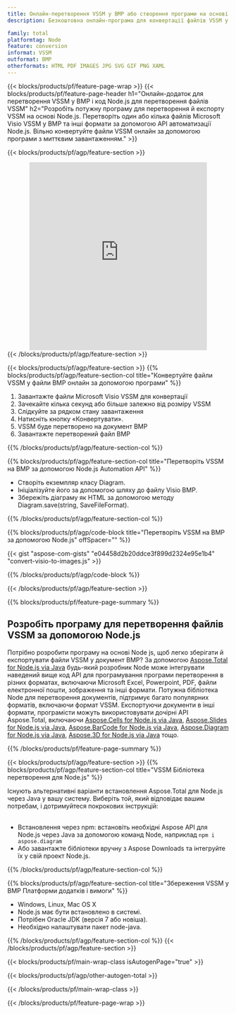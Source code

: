 ```yaml
---
title: Онлайн-перетворення VSSM у BMP або створення програми на основі Node.js для перетворення файлів VSSM
description: Безкоштовна онлайн-програма для конвертації файлів VSSM у BMP. Код бібліотеки перетворення Node.js для документів Microsoft Visio VSSM.  

family: total
platformtag: Node
feature: conversion
informat: VSSM
outformat: BMP
otherformats: HTML PDF IMAGES JPG SVG GIF PNG XAML
---
```

{{< blocks/products/pf/feature-page-wrap >}}
{{< blocks/products/pf/feature-page-header h1="Онлайн-додаток для перетворення VSSM у BMP і код Node.js для перетворення файлів VSSM" h2="Розробіть потужну програму для перетворення й експорту VSSM на основі Node.js.  Перетворіть один або кілька файлів Microsoft Visio VSSM у BMP та інші формати за допомогою API автоматизації Node.js.  Вільно конвертуйте файли VSSM онлайн за допомогою програми з миттєвим завантаженням." >}}


{{< blocks/products/pf/agp/feature-section >}}

<div class="container-fluid agp-content bg-white aboutfile box-1 vh100 section nopbtm">
<div class=container>
<div class=row>
<div class="demobox tc col-md-12 padding-0" align="center">

<iframe title="Безкоштовний онлайн-додаток для перетворення VSSM на BMP" style="border: none; height: 426px;" scrolling="no" src="https://total-conversion-app-65z5r2lp.k8s.dynabic.com/?to=bmp&from=vssm" id="child-iframe" width="80%"></iframe>

</div></div>
</div></div>
{{< /blocks/products/pf/agp/feature-section >}}


{{< blocks/products/pf/agp/feature-section >}}
{{% blocks/products/pf/agp/feature-section-col title="Конвертуйте файли VSSM у файли BMP онлайн за допомогою програми" %}}

1. Завантажте файли Microsoft Visio VSSM для конвертації
1. Зачекайте кілька секунд або більше залежно від розміру VSSM
1. Слідкуйте за рядком стану завантаження
1. Натисніть кнопку «Конвертувати».
1. VSSM буде перетворено на документ BMP
1. Завантажте перетворений файл BMP

{{% /blocks/products/pf/agp/feature-section-col %}}

{{% blocks/products/pf/agp/feature-section-col title="Перетворіть VSSM на BMP за допомогою Node.js Automation API" %}}

- Створіть екземпляр класу Diagram.
- Ініціалізуйте його за допомогою шляху до файлу Visio BMP.
- Збережіть діаграму як HTML за допомогою методу Diagram.save(string, SaveFileFormat).

{{% /blocks/products/pf/agp/feature-section-col %}}

{{% blocks/products/pf/agp/code-block title="Перетворіть VSSM на BMP за допомогою Node.js" offSpacer="" %}}

{{< gist "aspose-com-gists" "e04458d2b20ddce3f899d2324e95e1b4" "convert-visio-to-images.js" >}}

{{% /blocks/products/pf/agp/code-block %}}

{{< /blocks/products/pf/agp/feature-section >}}

{{% blocks/products/pf/feature-page-summary %}}

<h2>Розробіть програму для перетворення файлів VSSM за допомогою Node.js</h2>

Потрібно розробити програму на основі Node js, щоб легко зберігати й експортувати файли VSSM у документ BMP?  За допомогою [Aspose.Total for Node.js via Java](https://products.aspose.com/total/uk/nodejs-java/) будь-який розробник Node може інтегрувати наведений вище код API для програмування програми перетворення в різних форматах, включаючи Microsoft Excel, Powerpoint, PDF, файли електронної пошти, зображення та інші формати.  Потужна бібліотека Node для перетворення документів, підтримує багато популярних форматів, включаючи формат VSSM.  Експортуючи документи в інші формати, програмісти можуть використовувати дочірні API Aspose.Total, включаючи [Aspose.Cells for Node.js via Java](https://products.aspose.com/cells/uk/nodejs-java/), [Aspose.Slides for Node.js via Java](https://products.aspose.com/slides/uk/nodejs-java/), [Aspose.BarCode for Node.js via Java](https://products.aspose.com/barcode/uk/nodejs-java/), [Aspose.Diagram for Node.js via Java](https://products.aspose.com/diagram/uk/nodejs-java/), [Aspose.3D for Node.js via Java](https://products.aspose.com/3d/uk/nodejs-java/) тощо.  
 
 

{{% /blocks/products/pf/feature-page-summary %}}

{{< blocks/products/pf/agp/feature-section >}}
{{% blocks/products/pf/agp/feature-section-col title="VSSM Бібліотека перетворення для Node.js" %}}

Існують альтернативні варіанти встановлення Aspose.Total для Node.js через Java у вашу систему.  Виберіть той, який відповідає вашим потребам, і дотримуйтеся покрокових інструкцій:<br /><br />

- Встановлення через npm: встановіть необхідні Aspose API для Node.js через Java за допомогою команд Node, наприклад ```npm i aspose.diagram```
- Або завантажте бібліотеки вручну з Aspose Downloads та інтегруйте їх у свій проект Node.js.

{{% /blocks/products/pf/agp/feature-section-col %}}

{{% blocks/products/pf/agp/feature-section-col title="Збереження VSSM у BMP Платформи додатків і вимоги" %}}

- Windows, Linux, Mac OS X
- Node.js має бути встановлено в системі.
- Потрібен Oracle JDK (версія 7 або новіша).
- Необхідно налаштувати пакет node-java.

{{% /blocks/products/pf/agp/feature-section-col %}}
{{< /blocks/products/pf/agp/feature-section >}}

{{< blocks/products/pf/main-wrap-class isAutogenPage="true" >}}

{{< blocks/products/pf/agp/other-autogen-total >}}

{{< /blocks/products/pf/main-wrap-class >}}

{{< /blocks/products/pf/feature-page-wrap >}}